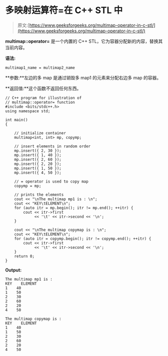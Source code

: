 # 多映射运算符=在 C++ STL 中

> 原文:[https://www.geeksforgeeks.org/multimap-operator-in-c-stl/](https://www.geeksforgeeks.org/multimap-operator-in-c-stl/)

**multimap::operator=** 是一个内置的 C++ STL，它为容器分配新的内容，替换其当前内容。

**语法:**

```
multimap1_name = multimap2_name
```

**参数:**左边的多 map 是通过销毁多 map1 的元素来分配右边多 map 的容器。

**返回值:**这个函数不返回任何东西。

```
// C++ program for illustration of
// multimap::operator= function
#include <bits/stdc++.h>
using namespace std;

int main()
{

    // initialize container
    multimap<int, int> mp, copymp;

    // insert elements in random order
    mp.insert({ 2, 30 });
    mp.insert({ 1, 40 });
    mp.insert({ 2, 60 });
    mp.insert({ 2, 20 });
    mp.insert({ 1, 50 });
    mp.insert({ 4, 50 });

    // = operator is used to copy map
    copymp = mp;

    // prints the elements
    cout << "\nThe multimap mp1 is : \n";
    cout << "KEY\tELEMENT\n";
    for (auto itr = mp.begin(); itr != mp.end(); ++itr) {
        cout << itr->first
             << '\t' << itr->second << '\n';
    }

    cout << "\nThe multimap copymap is : \n";
    cout << "KEY\tELEMENT\n";
    for (auto itr = copymp.begin(); itr != copymp.end(); ++itr) {
        cout << itr->first
             << '\t' << itr->second << '\n';
    }
    return 0;
}
```

**Output:**

```
The multimap mp1 is : 
KEY    ELEMENT
1    40
1    50
2    30
2    60
2    20
4    50

The multimap copymap is : 
KEY    ELEMENT
1    40
1    50
2    30
2    60
2    20
4    50

```